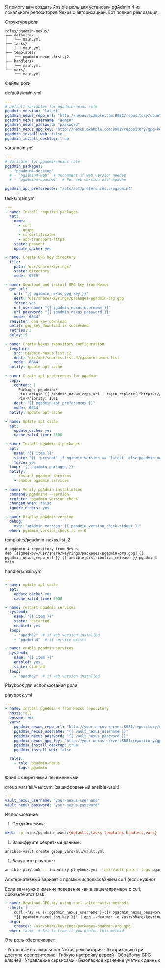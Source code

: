 Я помогу вам создать Ansible роль для установки pgAdmin 4 из локального репозитория Nexus с авторизацией. Вот полная реализация:

Структура роли

```
roles/pgadmin-nexus/
├── defaults/
│   └── main.yml
├── tasks/
│   └── main.yml
├── templates/
│   └── pgadmin-nexus.list.j2
├── handlers/
│   └── main.yml
└── vars/
    └── main.yml
```

Файлы роли

defaults/main.yml

```yaml
---
# Default variables for pgadmin-nexus role
pgadmin_version: "latest"
pgadmin_nexus_repo_url: "http://nexus.example.com:8081/repository/ubuntu-pgadmin"
pgadmin_nexus_username: "admin"
pgadmin_nexus_password: "password"
pgadmin_nexus_gpg_key: "http://nexus.example.com:8081/repository/gpg-keys/packages-pgadmin-org.gpg"
pgadmin_install_web: false
pgadmin_install_desktop: true
```

vars/main.yml

```yaml
---
# Variables for pgadmin-nexus role
pgadmin_packages:
  - "pgadmin4-desktop"
  # - "pgadmin4-web"  # Uncomment if web version needed
  # - "pgadmin4-apache2"  # For web version with Apache

pgadmin_apt_preferences: "/etc/apt/preferences.d/pgadmin4"
```

tasks/main.yml

```yaml
---
- name: Install required packages
  apt:
    name:
      - curl
      - gnupg
      - ca-certificates
      - apt-transport-https
    state: present
    update_cache: yes

- name: Create GPG key directory
  file:
    path: /usr/share/keyrings/
    state: directory
    mode: '0755'

- name: Download and install GPG key from Nexus
  get_url:
    url: "{{ pgadmin_nexus_gpg_key }}"
    dest: /usr/share/keyrings/packages-pgadmin-org.gpg
    force: yes
    url_username: "{{ pgadmin_nexus_username }}"
    url_password: "{{ pgadmin_nexus_password }}"
    mode: '0644'
  register: gpg_key_download
  until: gpg_key_download is succeeded
  retries: 3
  delay: 5

- name: Create Nexus repository configuration
  template:
    src: pgadmin-nexus.list.j2
    dest: /etc/apt/sources.list.d/pgadmin-nexus.list
    mode: '0644'
  notify: update apt cache

- name: Create apt preferences for pgadmin
  copy:
    content: |
      Package: pgadmin4*
      Pin: origin {{ pgadmin_nexus_repo_url | regex_replace('^https?://([^/]+).*', '\\1') }}
      Pin-Priority: 1001
    dest: "{{ pgadmin_apt_preferences }}"
    mode: '0644'
  notify: update apt cache

- name: Update apt cache
  apt:
    update_cache: yes
    cache_valid_time: 3600

- name: Install pgAdmin 4 packages
  apt:
    name: "{{ item }}"
    state: "{{ 'present' if pgadmin_version == 'latest' else pgadmin_version }}"
    force: yes
  loop: "{{ pgadmin_packages }}"
  notify:
    - restart pgadmin services
    - enable pgadmin services

- name: Verify pgAdmin installation
  command: pgadmin4 --version
  register: pgadmin_version_check
  changed_when: false
  ignore_errors: yes

- name: Display pgAdmin version
  debug:
    msg: "pgAdmin version: {{ pgadmin_version_check.stdout }}"
  when: pgadmin_version_check.rc == 0
```

templates/pgadmin-nexus.list.j2

```jinja2
# pgAdmin 4 repository from Nexus
deb [signed-by=/usr/share/keyrings/packages-pgadmin-org.gpg] {{ pgadmin_nexus_repo_url }} {{ ansible_distribution_release }} pgadmin4 main
```

handlers/main.yml

```yaml
---
- name: update apt cache
  apt:
    update_cache: yes
    cache_valid_time: 3600

- name: restart pgadmin services
  systemd:
    name: "{{ item }}"
    state: restarted
    enabled: yes
  loop:
    - "apache2"  # if web version installed
    - "pgadmin4"  # if service exists

- name: enable pgadmin services
  systemd:
    name: "{{ item }}"
    enabled: yes
    state: started
  loop:
    - "apache2"  # if web version installed
```

Playbook для использования роли

playbook.yml

```yaml
---
- name: Install pgAdmin 4 from Nexus repository
  hosts: all
  become: yes
  vars:
    pgadmin_nexus_repo_url: "http://your-nexus-server:8081/repository/ubuntu-pgadmin"
    pgadmin_nexus_username: "{{ vault_nexus_username }}"
    pgadmin_nexus_password: "{{ vault_nexus_password }}"
    pgadmin_nexus_gpg_key: "http://your-nexus-server:8081/repository/gpg-keys/packages-pgadmin-org.gpg"
    pgadmin_install_desktop: true
    pgadmin_install_web: false

  roles:
    - role: pgadmin-nexus
      tags: pgadmin
```

Файл с секретными переменными

group_vars/all/vault.yml (зашифрованный ansible-vault)

```yaml
---
vault_nexus_username: "your-nexus-username"
vault_nexus_password: "your-nexus-password"
```

Использование

1. Создайте роль:

```bash
mkdir -p roles/pgadmin-nexus/{defaults,tasks,templates,handlers,vars}
```

1. Зашифруйте секретные данные:

```bash
ansible-vault create group_vars/all/vault.yml
```

1. Запустите playbook:

```bash
ansible-playbook -i inventory playbook.yml --ask-vault-pass --tags pgadmin
```

Альтернативный вариант с прямым использованием curl (если нужно)

Если вам нужно именно поведение как в вашем примере с curl, добавьте этот task:

```yaml
- name: Download GPG key using curl (alternative method)
  shell: |
    curl -fsS -u {{ pgadmin_nexus_username }}:{{ pgadmin_nexus_password }} \
    "{{ pgadmin_nexus_gpg_key }}" | gpg --dearmor -o /usr/share/keyrings/packages-pgadmin-org.gpg
  args:
    creates: /usr/share/keyrings/packages-pgadmin-org.gpg
  when: false  # Set to true if you prefer this method
```

Эта роль обеспечивает:

· Установку из локального Nexus репозитория
· Авторизацию при доступе к репозиторию
· Гибкую настройку версий
· Обработку GPG ключей
· Управление сервисами
· Безопасное хранение учетных данных